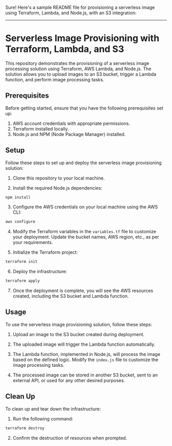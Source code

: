 Sure! Here's a sample README file for provisioning a serverless image using Terraform, Lambda, and Node.js, with an S3 integration:

---

# Serverless Image Provisioning with Terraform, Lambda, and S3

This repository demonstrates the provisioning of a serverless image processing solution using Terraform, AWS Lambda, and Node.js. The solution allows you to upload images to an S3 bucket, trigger a Lambda function, and perform image processing tasks.

## Prerequisites

Before getting started, ensure that you have the following prerequisites set up:

1. AWS account credentials with appropriate permissions.
2. Terraform installed locally.
3. Node.js and NPM (Node Package Manager) installed.

## Setup

Follow these steps to set up and deploy the serverless image provisioning solution:

1. Clone this repository to your local machine.

2. Install the required Node.js dependencies:

```bash
npm install
```

3. Configure the AWS credentials on your local machine using the AWS CLI:

```bash
aws configure
```

4. Modify the Terraform variables in the `variables.tf` file to customize your deployment. Update the bucket names, AWS region, etc., as per your requirements.

5. Initialize the Terraform project:

```bash
terraform init
```

6. Deploy the infrastructure:

```bash
terraform apply
```

7. Once the deployment is complete, you will see the AWS resources created, including the S3 bucket and Lambda function.

## Usage

To use the serverless image provisioning solution, follow these steps:

1. Upload an image to the S3 bucket created during deployment.

2. The uploaded image will trigger the Lambda function automatically.

3. The Lambda function, implemented in Node.js, will process the image based on the defined logic. Modify the `index.js` file to customize the image processing tasks.

4. The processed image can be stored in another S3 bucket, sent to an external API, or used for any other desired purposes.

## Clean Up

To clean up and tear down the infrastructure:

1. Run the following command:

```bash
terraform destroy
```

2. Confirm the destruction of resources when prompted.

